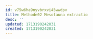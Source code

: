 ```yaml
---
id: v75w6ha9nyvbrxvi45wwdpv
title: Methode02 Mesofauna extractio
desc: ''
updated: 1713190242031
created: 1713190242031
---
```

